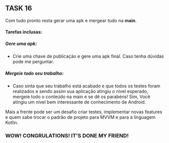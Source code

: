 ## TASK 16

Com tudo pronto resta gerar uma apk e mergear tudo na **main**.

#### Tarefas inclusas:

##### Gere uma apk:

- Crie uma chave de publicação e gere uma apk final. Caso tenha dúvidas pode me perguntar.

##### Mergeie todo seu trabalho:

-  Caso sinta que seu trabalho está acabado e que todos os testes foram realizados e sendo assim sua aplicação atingiu o nível esperado, mergeie todo o conteúdo na main e se dê os parabéns! Sim, Você atingiu um nível bem interessante de conhecimento de Android. 

Mais a frente pode ser um desafio criar testes, implementar novas features e quem sabe trocar o padrão de projeto para MVVM e para a linguagem Kotlin.

### WOW! CONGRULATIONS! IT'S DONE MY FRIEND!

